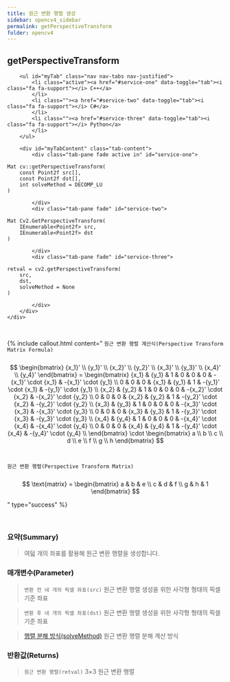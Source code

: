 ```yaml
---
title: 원근 변환 행렬 생성
sidebar: opencv4_sidebar
permalink: getPerspectiveTransform
folder: opencv4
---
```


<div class="row">
    <div class="col-lg-12">
        <h2 class="page-header">getPerspectiveTransform</h2>
    </div>
    <div class="col-lg-12">

        <ul id="myTab" class="nav nav-tabs nav-justified">
            <li class="active"><a href="#service-one" data-toggle="tab"><i class="fa fa-support"></i> C++</a>
            </li>
            <li class=""><a href="#service-two" data-toggle="tab"><i class="fa fa-support"></i> C#</a>
            </li>
            <li class=""><a href="#service-three" data-toggle="tab"><i class="fa fa-support"></i> Python</a>
            </li>
        </ul>

        <div id="myTabContent" class="tab-content">
            <div class="tab-pane fade active in" id="service-one">
<pre class="prettyprint"><code class="language-cpp">Mat cv::getPerspectiveTransform(
    const Point2f src[],
    const Point2f dst[],
    int solveMethod = DECOMP_LU
)</code></pre>
            </div>
            <div class="tab-pane fade" id="service-two">
<pre class="prettyprint"><code class="language-cs">Mat Cv2.GetPerspectiveTransform(
    IEnumerable&lt;Point2f&gt; src,
    IEnumerable&lt;Point2f&gt; dst
)</code></pre>
            </div>
            <div class="tab-pane fade" id="service-three">
<pre class="prettyprint"><code class="language-py">retval = cv2.getPerspectiveTransform(
    src,
    dst,
    solveMethod = None
)</code></pre>
            </div>
        </div>
    </div>
</div>

<br>

{% include callout.html content="
`원근 변환 행렬 계산식(Perspective Transform Matrix Formula)`
<br><br>
$$ \begin{bmatrix} {x_1}' \\ {y_1}' \\ {x_2}' \\ {y_2}' \\ {x_3}' \\ {y_3}' \\ {x_4}' \\ {y_4}' \end{bmatrix} = \begin{bmatrix} {x_1} & {y_1} & 1 & 0 & 0 & 0 & -{x_1}' \cdot {x_1} & -{x_1}' \cdot {y_1} \\ 0 & 0 & 0 & {x_1} & {y_1} & 1 & -{y_1}' \cdot {x_1} & -{y_1}' \cdot {y_1} \\ {x_2} & {y_2} & 1 & 0 & 0 & 0 & -{x_2}' \cdot {x_2} & -{x_2}' \cdot {y_2} \\ 0 & 0 & 0 & {x_2} & {y_2} & 1 & -{y_2}' \cdot {x_2} & -{y_2}' \cdot {y_2} \\ {x_3} & {y_3} & 1 & 0 & 0 & 0 & -{x_3}' \cdot {x_3} & -{x_3}' \cdot {y_3} \\ 0 & 0 & 0 & {x_3} & {y_3} & 1 & -{y_3}' \cdot {x_3} & -{y_3}' \cdot {y_3} \\ {x_4} & {y_4} & 1 & 0 & 0 & 0 & -{x_4}' \cdot {x_4} & -{x_4}' \cdot {y_4} \\ 0 & 0 & 0 & {x_4} & {y_4} & 1 & -{y_4}' \cdot {x_4} & -{y_4}' \cdot {y_4} \\ \end{bmatrix} \cdot \begin{bmatrix} a \\ b \\ c \\ d \\ e \\ f \\ g \\ h \end{bmatrix} $$
<br><br>
`원근 변환 행렬(Perspective Transform Matrix)`
<br><br>
$$ \text{matrix} = \begin{bmatrix} a & b & e \\ c & d & f \\ g & h & 1 \end{bmatrix} $$

" type="success" %}

<br>

### 요약(Summary)

> 여덟 개의 좌표를 활용해 원근 변환 행렬을 생성합니다.

### 매개변수(Parameter)

> `변환 전 네 개의 픽셀 좌표(src)` 원근 변환 행렬 생성을 위한 사각형 형태의 픽셀 기준 좌표

> `변환 후 네 개의 픽셀 좌표(dst)` 원근 변환 행렬 생성을 위한 사각형 형태의 픽셀 기준 좌표

> <a data-toggle="tooltip" data-original-title="{{site.data.glossary.only_C_Python}}" href="DecompTypes" style="cursor: revert;">행렬 분해 방식(solveMethod)</a> 원근 변환 행렬 분해 계산 방식

### 반환값(Returns)

> `원근 변환 행렬(retval)` 3×3 원근 변환 행렬